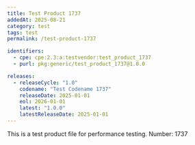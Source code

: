 ```yaml
---
title: Test Product 1737
addedAt: 2025-08-21
category: test
tags: test
permalink: /test-product-1737

identifiers:
  - cpe: cpe:2.3:a:testvendor:test_product_1737
  - purl: pkg:generic/test_product_1737@1.0.0

releases:
  - releaseCycle: "1.0"
    codename: "Test Codename 1737"
    releaseDate: 2025-01-01
    eol: 2026-01-01
    latest: "1.0.0"
    latestReleaseDate: 2025-01-01
---
```


This is a test product file for performance testing. Number: 1737
